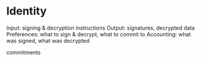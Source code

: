 # Identity

Input: signing & decryption instructions
Output: signatures, decrypted data
Preferences: what to sign & decrypt, what to commit to
Accounting: what was signed, what was decrypted

commitments
